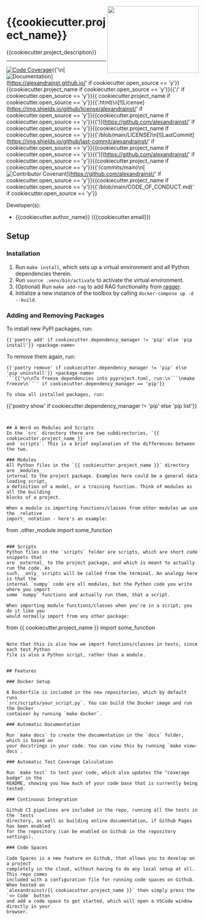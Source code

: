 <a href="https://github.com/alexandrainst/{{ cookiecutter.project_name }}"><img src="https://github.com/alexandrainst/{{ cookiecutter.project_name }}/raw/main/gfx/alexandra_logo.png" width="239" height="175" align="right" /></a>
# {{cookiecutter.project_name}}

{{cookiecutter.project_description}}

______________________________________________________________________
[![Code Coverage](https://img.shields.io/badge/Coverage-100%25-brightgreen.svg)](https://github.com/alexandrainst/{{cookiecutter.project_name}}/tree/main/tests){{'\n[![Documentation](https://img.shields.io/badge/docs-passing-green)](https://alexandrainst.github.io/' if cookiecutter.open_source == 'y'}}{{cookiecutter.project_name if cookiecutter.open_source == 'y'}}{{'/' if cookiecutter.open_source == 'y'}}{{ cookiecutter.project_name if cookiecutter.open_source == 'y'}}{{'.html)\n[![License](https://img.shields.io/github/license/alexandrainst/' if cookiecutter.open_source == 'y'}}{{cookiecutter.project_name if cookiecutter.open_source == 'y'}}{{')](https://github.com/alexandrainst/' if cookiecutter.open_source == 'y'}}{{cookiecutter.project_name if cookiecutter.open_source == 'y'}}{{'/blob/main/LICENSE)\n[![LastCommit](https://img.shields.io/github/last-commit/alexandrainst/' if cookiecutter.open_source == 'y'}}{{cookiecutter.project_name if cookiecutter.open_source == 'y'}}{{')](https://github.com/alexandrainst/' if cookiecutter.open_source == 'y'}}{{cookiecutter.project_name if cookiecutter.open_source == 'y'}}{{'/commits/main)\n[![Contributor Covenant](https://img.shields.io/badge/Contributor%20Covenant-2.0-4baaaa.svg)](https://github.com/alexandrainst/' if cookiecutter.open_source == 'y'}}{{cookiecutter.project_name if cookiecutter.open_source == 'y'}}{{'/blob/main/CODE_OF_CONDUCT.md)' if cookiecutter.open_source == 'y'}}


Developer(s):

- {{cookiecutter.author_name}} ({{cookiecutter.email}})


## Setup

### Installation

1. Run `make install`, which sets up a virtual environment and all Python dependencies therein.
2. Run `source .venv/bin/activate` to activate the virtual environment.
3. (Optional) Run `make add-rag` to add RAG functionality from [ragger](https://github.com/alexandrainst/ragger).
4. Initialize a new instance of the toolbox by calling `docker-compose up -d --build`.


### Adding and Removing Packages

To install new PyPI packages, run:
```
{{'poetry add' if cookiecutter.dependency_manager != 'pip' else 'pip install'}} <package-name>
```

To remove them again, run:
```
{{'poetry remove' if cookiecutter.dependency_manager != 'pip' else 'pip uninstall'}} <package-name>
```{{'\n\nTo freeze dependencies into pyproject.toml, run:\n```\nmake freeze\n```' if cookiecutter.dependency_manager == 'pip'}}

To show all installed packages, run:
```
{{'poetry show' if cookiecutter.dependency_manager != 'pip' else 'pip list'}}
```


## A Word on Modules and Scripts
In the `src` directory there are two subdirectories, `{{ cookiecutter.project_name }}`
and `scripts`. This is a brief explanation of the differences between the two.

### Modules
All Python files in the `{{ cookiecutter.project_name }}` directory are _modules_
internal to the project package. Examples here could be a general data loading script,
a definition of a model, or a training function. Think of modules as all the building
blocks of a project.

When a module is importing functions/classes from other modules we use the _relative
import_ notation - here's an example:

```
from .other_module import some_function
```

### Scripts
Python files in the `scripts` folder are scripts, which are short code snippets that
are _external_ to the project package, and which is meant to actually run the code. As
such, _only_ scripts will be called from the terminal. An analogy here is that the
internal `numpy` code are all modules, but the Python code you write where you import
some `numpy` functions and actually run them, that a script.

When importing module functions/classes when you're in a script, you do it like you
would normally import from any other package:

```
from {{ cookiecutter.project_name }} import some_function
```

Note that this is also how we import functions/classes in tests, since each test Python
file is also a Python script, rather than a module.


## Features

### Docker Setup

A Dockerfile is included in the new repositories, which by default runs
`src/scripts/your_script.py`. You can build the Docker image and run the Docker
container by running `make docker`.

### Automatic Documentation

Run `make docs` to create the documentation in the `docs` folder, which is based on
your docstrings in your code. You can view this by running `make view-docs`.

### Automatic Test Coverage Calculation

Run `make test` to test your code, which also updates the "coverage badge" in the
README, showing you how much of your code base that is currently being tested.

### Continuous Integration

Github CI pipelines are included in the repo, running all the tests in the `tests`
directory, as well as building online documentation, if Github Pages has been enabled
for the repository (can be enabled on Github in the repository settings).

### Code Spaces

Code Spaces is a new feature on Github, that allows you to develop on a project
completely in the cloud, without having to do any local setup at all. This repo comes
included with a configuration file for running code spaces on Github. When hosted on
`alexandrainst/{{ cookiecutter.project_name }}` then simply press the `<> Code` button
and add a code space to get started, which will open a VSCode window directly in your
browser.
